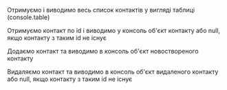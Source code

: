 Отримуємо і виводимо весь список контактів у вигляді таблиці (console.table)

Отримуємо контакт по id і виводимо у консоль об'єкт контакту або null, якщо контакту з таким id не існує

Додаємо контакт та виводимо в консоль об'єкт новоствореного контакту

Видаляємо контакт та виводимо в консоль об'єкт видаленого контакту або null, якщо контакту з таким id не існує
